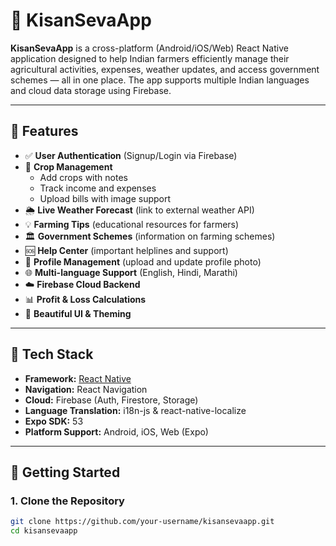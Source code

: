 # 🌾 KisanSevaApp

**KisanSevaApp** is a cross-platform (Android/iOS/Web) React Native application designed to help Indian farmers efficiently manage their agricultural activities, expenses, weather updates, and access government schemes — all in one place. The app supports multiple Indian languages and cloud data storage using Firebase.

---

## 📱 Features

- ✅ **User Authentication** (Signup/Login via Firebase)
- 🌾 **Crop Management**
  - Add crops with notes
  - Track income and expenses
  - Upload bills with image support
- 🌦 **Live Weather Forecast** (link to external weather API)
- 💡 **Farming Tips** (educational resources for farmers)
- 🏛 **Government Schemes** (information on farming schemes)
- 🆘 **Help Center** (important helplines and support)
- 👤 **Profile Management** (upload and update profile photo)
- 🌐 **Multi-language Support** (English, Hindi, Marathi)
- ☁️ **Firebase Cloud Backend**
- 📊 **Profit & Loss Calculations**
- 🎨 **Beautiful UI & Theming**

---

## 🧰 Tech Stack

- **Framework:** [React Native](https://reactnative.dev/)
- **Navigation:** React Navigation
- **Cloud:** Firebase (Auth, Firestore, Storage)
- **Language Translation:** i18n-js & react-native-localize
- **Expo SDK:** 53
- **Platform Support:** Android, iOS, Web (Expo)

---

## 🚀 Getting Started

### 1. Clone the Repository

```bash
git clone https://github.com/your-username/kisansevaapp.git
cd kisansevaapp

